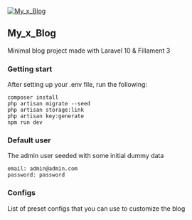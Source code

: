 [![My_x_Blog](https://lh3.googleusercontent.com/u/3/drive-viewer/AITFw-ydSqCU5UXLZFm8j80YeDuB-AwkKjyG-xcsWDCX7em0x72OmbvCR1WCjBf5cx8PU8cu9L6AtPG07X2AbhbhcEHr4ULF=w3840-h2017)](https://github.com/a-hakim)

## My_x_Blog

Minimal blog project made with Laravel 10 & Fillament 3

### Getting start
After setting up your .env file, run the following:
```
composer install
php artisan migrate --seed
php artisan storage:link
php artisan key:generate
npm run dev
```

### Default user
The admin user seeded with some initial dummy data
```
email: admin@admin.com
password: password
```

### Configs
List of preset configs that you can use to customize the blog
